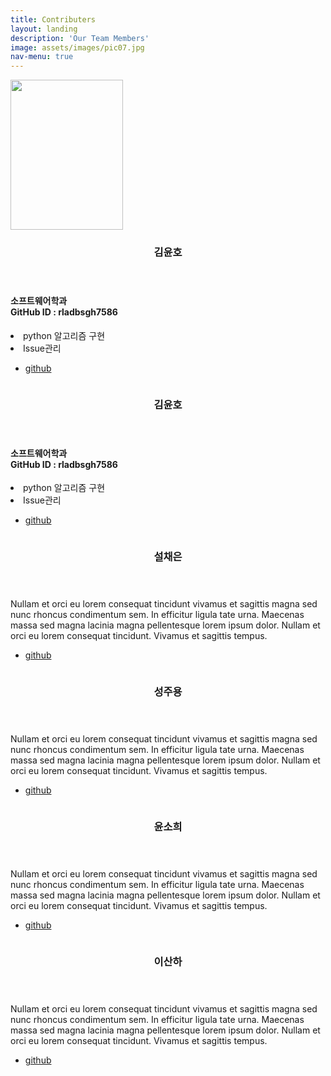 ```yaml
---
title: Contributers
layout: landing
description: 'Our Team Members'
image: assets/images/pic07.jpg
nav-menu: true
---
```


<!-- Main -->
<div id="main">

<section id="one" class="spotlights">
	<section>
		<div class="content">
			<a href="generic.html" class="image">
				<img src="assets/images/kimyoonho.jpg" alt="" width="180" height="240" data-position="center center" />
			</a>
			<div class="inner">
				<header class="major">
					<h3>김윤호</h3>
				</header>
				<p><h4>소프트웨어학과<br/>GitHub ID : rladbsgh7586</h4><li>python 알고리즘 구현</li><li>Issue관리</li></p>
				<ul class="actions">
					<li><a href="https://github.com/rladbsgh7586" target="_blank" class="button">github</a></li>
				</ul>
			</div>
		</div>
		<a href="generic.html" class="image">
			<img src="assets/images/pic08.jpg" alt="" data-position="center center" />
		</a>
		<div class="content">
			<div class="inner">
				<header class="major">
					<h3>김윤호</h3>
				</header>
				<p><h4>소프트웨어학과<br/>GitHub ID : rladbsgh7586</h4><li>python 알고리즘 구현</li><li>Issue관리</li></p>
				<ul class="actions">
					<li><a href="https://github.com/rladbsgh7586" target="_blank" class="button">github</a></li>
				</ul>
			</div>
		</div>
	</section>
	<section>
		<a href="generic.html" class="image">
			<img src="assets/images/pic09.jpg" alt="" data-position="top center" />
		</a>
		<div class="content">
			<div class="inner">
				<header class="major">
					<h3>설채은</h3>
				</header>
				<p>Nullam et orci eu lorem consequat tincidunt vivamus et sagittis magna sed nunc rhoncus condimentum sem. In efficitur ligula tate urna. Maecenas massa sed magna lacinia magna pellentesque lorem ipsum dolor. Nullam et orci eu lorem consequat tincidunt. Vivamus et sagittis tempus.</p>
				<ul class="actions">
					<li><a href="generic.html" class="button">github</a></li>
				</ul>
			</div>
		</div>
	</section>
	<section>
		<a href="generic.html" class="image">
			<img src="assets/images/pic10.jpg" alt="" data-position="25% 25%" />
		</a>
		<div class="content">
			<div class="inner">
				<header class="major">
					<h3>성주용</h3>
				</header>
				<p>Nullam et orci eu lorem consequat tincidunt vivamus et sagittis magna sed nunc rhoncus condimentum sem. In efficitur ligula tate urna. Maecenas massa sed magna lacinia magna pellentesque lorem ipsum dolor. Nullam et orci eu lorem consequat tincidunt. Vivamus et sagittis tempus.</p>
				<ul class="actions">
					<li><a href="generic.html" class="button">github</a></li>
				</ul>
			</div>
		</div>
	</section>
	<section>
		<a href="generic.html" class="image">
			<img src="assets/images/pic09.jpg" alt="" data-position="top center" />
		</a>
		<div class="content">
			<div class="inner">
				<header class="major">
					<h3>윤소희</h3>
				</header>
				<p>Nullam et orci eu lorem consequat tincidunt vivamus et sagittis magna sed nunc rhoncus condimentum sem. In efficitur ligula tate urna. Maecenas massa sed magna lacinia magna pellentesque lorem ipsum dolor. Nullam et orci eu lorem consequat tincidunt. Vivamus et sagittis tempus.</p>
				<ul class="actions">
					<li><a href="generic.html" class="button">github</a></li>
				</ul>
			</div>
		</div>
	</section>
	<section>
		<a href="generic.html" class="image">
			<img src="assets/images/pic10.jpg" alt="" data-position="25% 25%" />
		</a>
		<div class="content">
			<div class="inner">
				<header class="major">
					<h3>이산하</h3>
				</header>
				<p>Nullam et orci eu lorem consequat tincidunt vivamus et sagittis magna sed nunc rhoncus condimentum sem. In efficitur ligula tate urna. Maecenas massa sed magna lacinia magna pellentesque lorem ipsum dolor. Nullam et orci eu lorem consequat tincidunt. Vivamus et sagittis tempus.</p>
				<ul class="actions">
					<li><a href="generic.html" class="button">github</a></li>
				</ul>
			</div>
		</div>
	</section>
</section>



</div>
